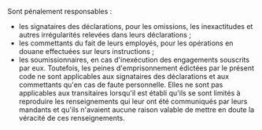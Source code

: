 Sont pénalement responsables :
- les signataires des déclarations, pour les omissions, les
inexactitudes et autres irrégularités relevées dans leurs déclarations
;
- les commettants du fait de leurs employés, pour les opérations en
douane effectuées sur leurs instructions ;
- les soumissionnaires, en cas d'inexécution des engagements souscrits
par eux.
Toutefois, les peines d'emprisonnement édictées par
le présent code ne
sont applicables aux signataires des déclarations et aux commettants
qu'en cas de faute personnelle. Elles ne sont pas applicables aux
transitaires lorsqu'il est établi qu'ils se sont limités à reproduire
les renseignements qui leur ont été communiqués par leurs mandants et
qu'ils n'avaient aucune raison valable de mettre en doute la véracité de
ces renseignements.
